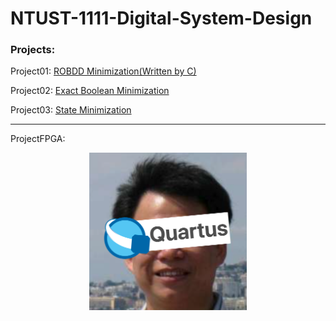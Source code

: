 # NTUST-1111-Digital-System-Design

### Projects:

Project01: [ROBDD Minimization(Written by C)](https://github.com/ChengHung-Wang/NTUST-1111-Digital-System-Design/tree/main/Projects/Project01)

Project02: [Exact Boolean Minimization](https://github.com/ChengHung-Wang/NTUST-1111-Digital-System-Design/tree/main/Projects/Project02)

Project03: [State Minimization](https://github.com/ChengHung-Wang/NTUST-1111-Digital-System-Design/tree/main/Projects/Project03)

----
ProjectFPGA: 
<div align="center" style="text-align: center;">
    <img width="50%" src="./icon.png" />
</div>
